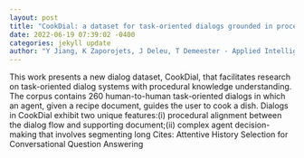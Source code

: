 ```yaml
--- 
layout: post 
title: "CookDial: a dataset for task-oriented dialogs grounded in procedural documents" 
date: 2022-06-19 07:39:02 -0400 
categories: jekyll update 
author: "Y Jiang, K Zaporojets, J Deleu, T Demeester - Applied Intelligence, 2022" 
--- 
```

This work presents a new dialog dataset, CookDial, that facilitates research on task-oriented dialog systems with procedural knowledge understanding. The corpus contains 260 human-to-human task-oriented dialogs in which an agent, given a recipe document, guides the user to cook a dish. Dialogs in CookDial exhibit two unique features:(i) procedural alignment between the dialog flow and supporting document;(ii) complex agent decision-making that involves segmenting long Cites: Attentive History Selection for Conversational Question Answering